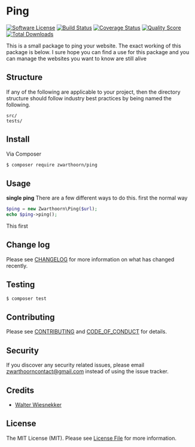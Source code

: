 # Ping

[![Software License][ico-license]](LICENSE.md)
[![Build Status][ico-travis]][link-travis]
[![Coverage Status][ico-scrutinizer]][link-scrutinizer]
[![Quality Score][ico-code-quality]][link-code-quality]
[![Total Downloads][ico-downloads]][link-downloads]

This is a small package to ping your website. The exact working of this package is below.
I sure hope you can find a use for this package and you can manage the websites you want to know are still alive

## Structure

If any of the following are applicable to your project, then the directory structure should follow industry best practices by being named the following.

``` 
src/
tests/
```


## Install

Via Composer

``` bash
$ composer require zwarthoorn/ping
```

## Usage
**single ping**
There are a few different ways to do this. first the normal way

``` php
$ping = new Zwarthoorn\Ping($url);
echo $ping->ping();
```
This first 

## Change log

Please see [CHANGELOG](CHANGELOG.md) for more information on what has changed recently.

## Testing

``` bash
$ composer test
```

## Contributing

Please see [CONTRIBUTING](CONTRIBUTING.md) and [CODE_OF_CONDUCT](CODE_OF_CONDUCT.md) for details.

## Security

If you discover any security related issues, please email zwarthoorncontact@gmail.com instead of using the issue tracker.

## Credits

- [Walter Wiesnekker][link-author]

## License

The MIT License (MIT). Please see [License File](LICENSE.md) for more information.

[ico-version]: https://img.shields.io/packagist/v/Zwarthoorn/Ping.svg?style=flat-square
[ico-license]: https://img.shields.io/badge/license-MIT-brightgreen.svg?style=flat-square
[ico-travis]: https://scrutinizer-ci.com/g/zwarthoorn/ping/badges/build.png?b=master
[ico-scrutinizer]: https://img.shields.io/scrutinizer/coverage/g/Zwarthoorn/Ping.svg?style=flat-square
[ico-code-quality]: https://img.shields.io/scrutinizer/g/Zwarthoorn/Ping.svg?style=flat-square
[ico-downloads]: https://img.shields.io/packagist/dt/Zwarthoorn/Ping.svg?style=flat-square

[link-packagist]: https://packagist.org/packages/zwarthoorn/ping
[link-travis]: https://scrutinizer-ci.com/g/zwarthoorn/ping/badges/build.png?b=master
[link-scrutinizer]: https://scrutinizer-ci.com/g/zwarthoorn/ping/code-structure
[link-code-quality]: https://scrutinizer-ci.com/g/zwarthoorn/ping
[link-downloads]: https://packagist.org/packages/zwarthoorn/ping
[link-author]: https://github.com/Zwarthoorn
[link-contributors]: ../../contributors
